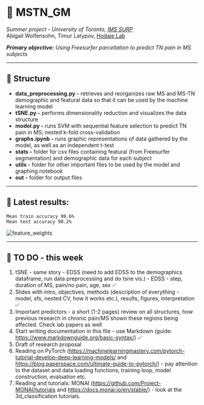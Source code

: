 # 🧠 MSTN_GM 

*Summer project - University of Toronto, [IMS SURP](https://ims.utoronto.ca/surp)*  
Abigail Wolfensohn, Timur Latypov, [Hodaie Lab](https://www.hodaielab.com/)
  
***Primary objective:** Using Freesurfer parcellation to predict TN pain in MS subjects*  


***
## 💾 Structure
* **data_preprocessing.py -** retrieves and reorganizes raw MS and MS-TN demographic and featural data so that it can be used by the machine learning model  
* **tSNE.py -** performs dimensionality reduction and visualizes the data structure  
* **model.py -** runs SVM with sequential feature selection to predict TN pain in MS; nested k-fold cross-validation
* **graphs.ipynb -** runs graphic representations of data gathered by the model, as well as an independent t-test
* **stats -** folder for csv files containing featural (from Freesurfer segmentation) and demographic data for each subject
* **utils -** folder for other important files to be used by the model and graphing notebook
* **out -** folder for output files

***
## 📌 Latest results:
    Mean train accuracy 99.6%  
    Mean test accuracy 90.2%
![feature_weights](https://github.com/latypovt/MSTN_GM/assets/119353990/0a690b00-9fd6-4321-838a-afceffabd4bd.png)

***
## 📅 TO DO - this week

1) tSNE - same story - EDSS (need to add EDSS to the demographics dataframe, run data preprocessing and do tsne vis.) - EDSS - step, duration of MS, pain/no pain, age, sex ✅
2) Slides with intro, objectives, methods (description of everything - model, sfs, nested CV, how it works etc.), results, figures, interpretation ✅
3) Important predictors - a short (1-2 pages) review on all structures, how previous research in chronic pain/MS shown these regions being affected. Check lab papers as well
4) Start writing documentation in this file - use Markdown (guide: https://www.markdownguide.org/basic-syntax/) ✅
5) Draft of research proposal
6) Reading on PyTorch (https://machinelearningmastery.com/pytorch-tutorial-develop-deep-learning-models/ and https://blog.paperspace.com/ultimate-guide-to-pytorch/) - pay attention to the dataset and data loading functions, training loop, model construction, evaluation etc. 
7) Reading and tutorials: MONAI (https://github.com/Project-MONAI/tutorials and https://docs.monai.io/en/stable/) - look at the 3d_classification tutorials.
